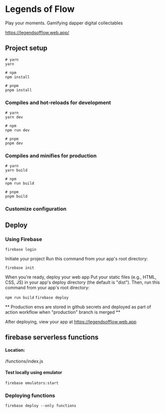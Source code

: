 # Legends of Flow
Play your moments. Gamifying dapper digital collectables

https://legendsofflow.web.app/

## Project setup

```
# yarn
yarn

# npm
npm install

# pnpm
pnpm install
```

### Compiles and hot-reloads for development

```
# yarn
yarn dev

# npm
npm run dev

# pnpm
pnpm dev
```

### Compiles and minifies for production

```
# yarn
yarn build

# npm
npm run build

# pnpm
pnpm build
```

### Customize configuration

## Deploy

### Using Firebase

`firebase login`

Initiate your project
Run this command from your app's root directory:

`firebase init`

When you're ready, deploy your web app
Put your static files (e.g., HTML, CSS, JS) in your app's deploy directory (the default is "dist"). Then, run this
command from your app's root directory:

`npm run build`
`firebase deploy`

** Production envs are stored in github secrets and deployed as part of action workflow when "production" branch is merged **

After deploying, view your app at https://legendsofflow.web.app

## firebase serverless functions

#### Location:

/functions/index.js

#### Test locally using emulator

`firebase emulators:start`

### Deploying functions

`firebase deploy --only functions`

